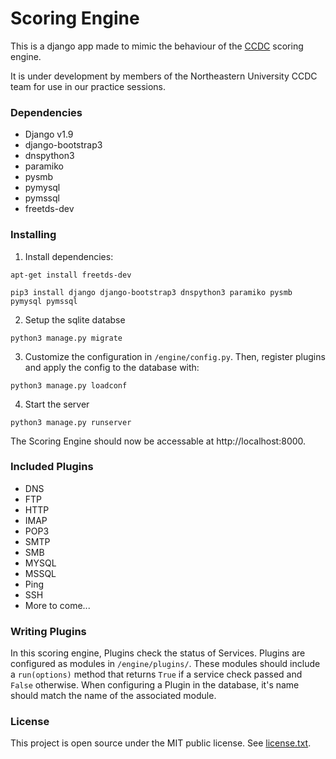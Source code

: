 # Scoring Engine

This is a django app made to mimic the behaviour of the
[CCDC](http://www.nationalccdc.org/) scoring engine.

It is under development by members of the Northeastern University CCDC team for
use in our practice sessions.

### Dependencies

- Django v1.9
- django-bootstrap3
- dnspython3
- paramiko
- pysmb
- pymysql
- pymssql
- freetds-dev

### Installing
1. Install dependencies:

`apt-get install freetds-dev`

`pip3 install django django-bootstrap3 dnspython3 paramiko pysmb pymysql pymssql`

2. Setup the sqlite databse

`python3 manage.py migrate`

3. Customize the configuration in `/engine/config.py`. Then, register plugins
and apply the config to the database with:

`python3 manage.py loadconf`

4. Start the server

`python3 manage.py runserver`

The Scoring Engine should now be accessable at http://localhost:8000.

### Included Plugins
- DNS
- FTP
- HTTP
- IMAP
- POP3
- SMTP
- SMB
- MYSQL
- MSSQL
- Ping
- SSH
- More to come...

### Writing Plugins

In this scoring engine, Plugins check the status of Services. Plugins are
configured as modules in `/engine/plugins/`. These modules should include a
`run(options)` method that returns `True` if a service check passed and `False`
otherwise. When configuring a Plugin in the database, it's name should match
the name of the associated module.

### License

This project is open source under the MIT public license. See [license.txt](license.txt).
